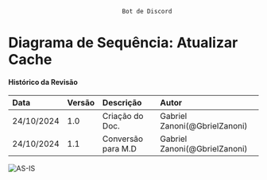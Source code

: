 									Bot de Discord
# Diagrama de Sequência: Atualizar Cache
 
#### Histórico da Revisão
| Data   | Versão       | Descrição  |  Autor  |
| :---------- | :--------- | :-------------------------------- | :-------------------------------- |
| 24/10/2024 | 1.0 | Criação do Doc.| Gabriel Zanoni(@GbrielZanoni) |
| 24/10/2024 | 1.1 | Conversão para M.D| Gabriel Zanoni(@GbrielZanoni)|


![AS-IS](https://i.imgur.com/3piruwa.png)
